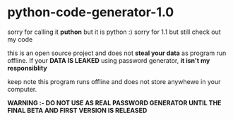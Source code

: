 # python-code-generator-1.0
sorry for calling it **puthon** but it is python :)
sorry for 1.1 but still check out my code

this is an open source project and does not **steal your data** as program run offline.
If your **DATA IS LEAKED** using password generator, **it isn't my responsiblity**

keep note this program runs offline and does not store anywhewe in your computer. 

**WARNING :- DO NOT USE AS REAL PASSWORD GENERATOR UNTIL THE FINAL BETA AND FIRST VERSION IS RELEASED**
